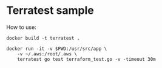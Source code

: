 # Terratest sample

How to use:

    docker build -t terratest .

    docker run -it -v $PWD:/usr/src/app \
        -v ~/.aws:/root/.aws \
        terratest go test terraform_test.go -v -timeout 30m